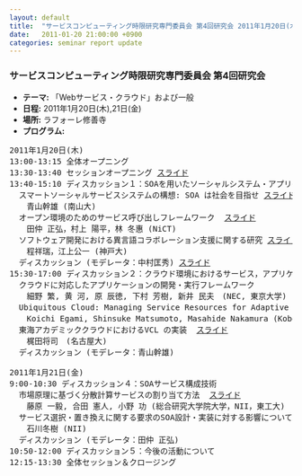 ```yaml
---
layout: default
title:  "サービスコンピューティング時限研究専門委員会 第4回研究会 2011年1月20日(木),21日(金)"
date:   2011-01-20 21:00:00 +0900
categories: seminar report update
---
```


### サービスコンピューティング時限研究専門委員会 第4回研究会
- __テーマ:__ 「Webサービス・クラウド」および一般
- __日程:__ 2011年1月20日(木),21日(金)
- __場所:__ ラフォーレ修善寺
- __プログラム:__


<pre>
2011年1月20日(木)
13:00-13:15 全体オープニング
13:30-13:40 セッションオープニング <a href="/assets/file/20110120/ww2011_nakamura_opening.pdf">スライド</a>
13:40-15:10 ディスカッション１：SOAを用いたソーシャルシステム・アプリケーション
  スマートソーシャルサービスシステムの構想: SOA は社会を目指せ <a href="/assets/file/20110120/ww2011_aoyama.pdf">スライド</a>
　  青山幹雄 (南山大)
  オープン環境のためのサービス呼び出しフレームワーク  <a href="/assets/file/20110120/ww2011_mtnk.pdf">スライド</a>
　  田仲 正弘，村上 陽平，林 冬惠 (NiCT)
  ソフトウェア開発における異言語コラボレーション支援に関する研究 <a href="/assets/file/20110120/ww2011_cheng.pdf">スライド</a>
　  程祥瑞，江上公一 (神戸大)
  ディスカッション (モデレータ：中村匡秀) <a href="/assets/file/20110120/ww2011_nakamura_discussion1.pdf">スライド</a>
15:30-17:00 ディスカッション２：クラウド環境におけるサービス，アプリケーション開発
  クラウドに対応したアプリケーションの開発・実行フレームワーク
　  細野 繁, 黄 河, 原 辰徳, 下村 芳樹, 新井 民夫　(NEC, 東京大学)
  Ubiquitous Cloud: Managing Service Resources for Adaptive Ubiquitous Computing <a href="/assets/file/20110120/ww2011_egami.pdf">スライド</a>
　  Koichi Egami, Shinsuke Matsumoto, Masahide Nakamura (Kobe University)
  東海アカデミッククラウドにおけるVCL の実装  <a href="/assets/file/20110120/ww2011_kajita.pdf">スライド</a>
　  梶田将司　(名古屋大)
  ディスカッション (モデレータ：青山幹雄)

2011年1月21日(金)
9:00-10:30 ディスカッション４：SOAサービス構成技術
  市場原理に基づく分散計算サービスの割り当て方法  <a href="/assets/file/20110120/ww2011_fujiwara.pdf">スライド</a>
　  藤原 一毅, 合田 憲人, 小野 功 (総合研究大学院大学，NII，東工大)
  サービス選択・置き換えに関する要求のSOA設計・実装に対する影響について <a href="/assets/file/20110120/ww2011_ishikawa.pdf">スライド</a>
　  石川冬樹 (NII)
  ディスカッション (モデレータ：田仲 正弘)
10:50-12:00 ディスカッション５：今後の活動について
12:15-13:30 全体セッション＆クロージング
</pre>

